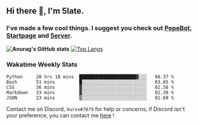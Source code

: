 ## Hi there 👋, I'm 5late.
### I've made a few cool things. I suggest you check out [PepeBot](https://github.com/5late/Pepe-Bot), [Startpage](https://github.com/5late/startpage) and [5erver](https://github.com/5late/5erver). 
**![Anurag's GitHub stats](https://github-readme-stats.vercel.app/api?username=5late&count_private=true&show_icons=true&theme=tokyonight)**
[![Top Langs](https://github-readme-stats.vercel.app/api/top-langs/?username=5late&theme=ayu-mirage)](https://github.com/anuraghazra/github-readme-stats)

### Wakatime Weekly Stats

<!--START_SECTION:waka-->
```text
Python     20 hrs 18 mins  █████████████████████▓░░░   86.37 % 
Bash       51 mins         █░░░░░░░░░░░░░░░░░░░░░░░░   03.65 % 
CSS        36 mins         ▓░░░░░░░░░░░░░░░░░░░░░░░░   02.58 % 
Markdown   33 mins         ▓░░░░░░░░░░░░░░░░░░░░░░░░   02.39 % 
JSON       23 mins         ▒░░░░░░░░░░░░░░░░░░░░░░░░   01.69 % 
```
<!--END_SECTION:waka-->

Contact me on Discord, ``Xurxx#7879`` for help or concerns, if Discord isn't your preference, you can contact me [here](https://github.com/5late/5late/issues) !
